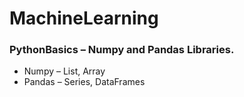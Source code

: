 # MachineLearning

### PythonBasics – Numpy and Pandas Libraries.
- Numpy – List, Array
- Pandas – Series, DataFrames
